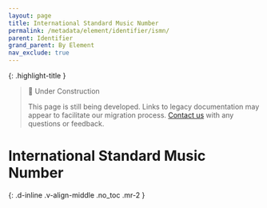 ```yaml
---
layout: page
title: International Standard Music Number
permalink: /metadata/element/identifier/ismn/
parent: Identifier
grand_parent: By Element
nav_exclude: true
---
```


{: .highlight-title }
> 🚧 Under Construction
>
> This page is still being developed. Links to legacy documentation may appear to facilitate our migration process. [Contact us](/metadata-documentation/contact/) with any questions or feedback.

# International Standard Music Number
{: .d-inline .v-align-middle .no_toc .mr-2 }